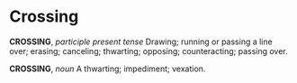 # Crossing

**CROSSING**, _participle present tense_ Drawing; running or passing a line over; erasing; canceling; thwarting; opposing; counteracting; passing over.

**CROSSING**, _noun_ A thwarting; impediment; vexation.